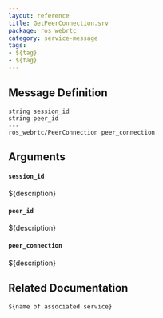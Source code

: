```yaml
---
layout: reference
title: GetPeerConnection.srv
package: ros_webrtc
category: service-message
tags: 
- ${tag}
- ${tag} 
---
```


## Message Definition
```
string session_id
string peer_id
---
ros_webrtc/PeerConnection peer_connection
```

## Arguments
#### `session_id`
${description}

#### `peer_id`
${description}

#### `peer_connection`
${description}

## Related Documentation
``${name of associated service}``  
